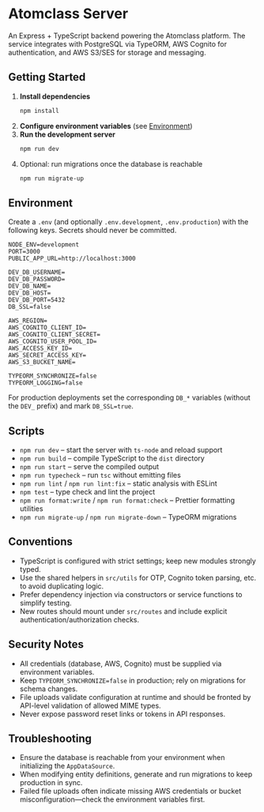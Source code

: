 # Atomclass Server

An Express + TypeScript backend powering the Atomclass platform. The service integrates with PostgreSQL via TypeORM, AWS Cognito for authentication, and AWS S3/SES for storage and messaging.

## Getting Started

1. **Install dependencies**
   ```bash
   npm install
   ```
2. **Configure environment variables** (see [Environment](#environment))
3. **Run the development server**
   ```bash
   npm run dev
   ```
4. Optional: run migrations once the database is reachable
   ```bash
   npm run migrate-up
   ```

## Environment

Create a `.env` (and optionally `.env.development`, `.env.production`) with the following keys. Secrets should never be committed.

```dotenv
NODE_ENV=development
PORT=3000
PUBLIC_APP_URL=http://localhost:3000

DEV_DB_USERNAME=
DEV_DB_PASSWORD=
DEV_DB_NAME=
DEV_DB_HOST=
DEV_DB_PORT=5432
DB_SSL=false

AWS_REGION=
AWS_COGNITO_CLIENT_ID=
AWS_COGNITO_CLIENT_SECRET=
AWS_COGNITO_USER_POOL_ID=
AWS_ACCESS_KEY_ID=
AWS_SECRET_ACCESS_KEY=
AWS_S3_BUCKET_NAME=

TYPEORM_SYNCHRONIZE=false
TYPEORM_LOGGING=false
```

For production deployments set the corresponding `DB_*` variables (without the `DEV_` prefix) and mark `DB_SSL=true`.

## Scripts

- `npm run dev` – start the server with `ts-node` and reload support
- `npm run build` – compile TypeScript to the `dist` directory
- `npm run start` – serve the compiled output
- `npm run typecheck` – run `tsc` without emitting files
- `npm run lint` / `npm run lint:fix` – static analysis with ESLint
- `npm test` – type check and lint the project
- `npm run format:write` / `npm run format:check` – Prettier formatting utilities
- `npm run migrate-up` / `npm run migrate-down` – TypeORM migrations

## Conventions

- TypeScript is configured with strict settings; keep new modules strongly typed.
- Use the shared helpers in `src/utils` for OTP, Cognito token parsing, etc. to avoid duplicating logic.
- Prefer dependency injection via constructors or service functions to simplify testing.
- New routes should mount under `src/routes` and include explicit authentication/authorization checks.

## Security Notes

- All credentials (database, AWS, Cognito) must be supplied via environment variables.
- Keep `TYPEORM_SYNCHRONIZE=false` in production; rely on migrations for schema changes.
- File uploads validate configuration at runtime and should be fronted by API-level validation of allowed MIME types.
- Never expose password reset links or tokens in API responses.

## Troubleshooting

- Ensure the database is reachable from your environment when initializing the `AppDataSource`.
- When modifying entity definitions, generate and run migrations to keep production in sync.
- Failed file uploads often indicate missing AWS credentials or bucket misconfiguration—check the environment variables first.
